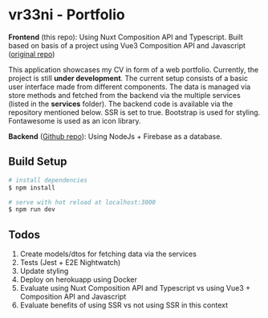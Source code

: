 # vr33ni - Portfolio

**Frontend** (this repo): Using Nuxt Composition API and Typescript. Built based on basis of a project using Vue3 Composition API and Javascript ([original repo](https://github.com/vr33ni/web-portfolio-frontend))

This application showcases my CV in form of a web portfolio. Currently, the project is still **under development**.
The current setup consists of a basic user interface made from different components. The data is managed via store methods and fetched from the backend via the multiple services (listed in the **services** folder).
The backend code is available via the repository mentioned below.
SSR is set to true.
Bootstrap is used for styling.
Fontawesome is used as an icon library.

**Backend** ([Github repo](https://github.com/vr33ni/web-portfolio-backend)): Using NodeJs + Firebase as a database.

## Build Setup

```bash
# install dependencies
$ npm install

# serve with hot reload at localhost:3000
$ npm run dev
```

## Todos

1. Create models/dtos for fetching data via the services
2. Tests (Jest + E2E Nightwatch)
3. Update styling
4. Deploy on herokuapp using Docker
5. Evaluate using Nuxt Composition API and Typescript vs using Vue3 + Composition API and Javascript
6. Evaluate benefits of using SSR vs not using SSR in this context
